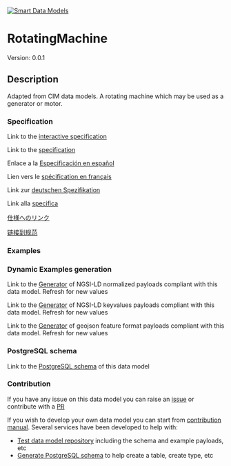 [![Smart Data Models](https://smartdatamodels.org/wp-content/uploads/2022/01/SmartDataModels_logo.png "Logo")](https://smartdatamodels.org)
# RotatingMachine
Version: 0.0.1

## Description 

Adapted from CIM data models. A rotating machine which may be used as a generator or motor.
### Specification

Link to the [interactive specification](https://swagger.lab.fiware.org/?url=https://smart-data-models.github.io/dataModel.EnergyCIM/RotatingMachine/swagger.yaml)

Link to the [specification](https://github.com/smart-data-models/dataModel.EnergyCIM/blob/master/RotatingMachine/doc/spec.md)

Enlace a la [Especificación en español](https://github.com/smart-data-models/dataModel.EnergyCIM/blob/master/RotatingMachine/doc/spec_ES.md)

Lien vers le [spécification en français](https://github.com/smart-data-models/dataModel.EnergyCIM/blob/master/RotatingMachine/doc/spec_FR.md)

Link zur [deutschen Spezifikation](https://github.com/smart-data-models/dataModel.EnergyCIM/blob/master/RotatingMachine/doc/spec_DE.md)

Link alla [specifica](https://github.com/smart-data-models/dataModel.EnergyCIM/blob/master/RotatingMachine/doc/spec_IT.md)

[仕様へのリンク](https://github.com/smart-data-models/dataModel.EnergyCIM/blob/master/RotatingMachine/doc/spec_JA.md)

[链接到规范](https://github.com/smart-data-models/dataModel.EnergyCIM/blob/master/RotatingMachine/doc/spec_ZH.md)
### Examples
### Dynamic Examples generation

Link to the [Generator](https://smartdatamodels.org/extra/ngsi-ld_generator.php?schemaUrl=https://raw.githubusercontent.com/smart-data-models/dataModel.EnergyCIM/master/RotatingMachine/schema.json&email=info@smartdatamodels.org) of NGSI-LD normalized payloads compliant with this data model. Refresh for new values

Link to the [Generator](https://smartdatamodels.org/extra/ngsi-ld_generator_keyvalues.php?schemaUrl=https://raw.githubusercontent.com/smart-data-models/dataModel.EnergyCIM/master/RotatingMachine/schema.json&email=info@smartdatamodels.org) of NGSI-LD keyvalues payloads compliant with this data model. Refresh for new values

Link to the [Generator](https://smartdatamodels.org/extra/geojson_features_generator.php?schemaUrl=https://raw.githubusercontent.com/smart-data-models/dataModel.EnergyCIM/master/RotatingMachine/schema.json&email=info@smartdatamodels.org) of geojson feature format payloads compliant with this data model. Refresh for new values
### PostgreSQL schema

Link to the [PostgreSQL schema](https://github.com/smart-data-models/dataModel.EnergyCIM/blob/master/RotatingMachine/schema.sql) of this data model
### Contribution

 If you have any issue on this data model you can raise an [issue](https://github.com/smart-data-models/dataModel.EnergyCIM/issues)  or contribute with a [PR](https://github.com/smart-data-models/dataModel.EnergyCIM/pulls)

 If you wish to develop your own data model you can start from [contribution manual](https://bit.ly/contribution_manual). Several services have been developed to help with: 
 - [Test data model repository](https://smartdatamodels.org/index.php/data-models-contribution-api/) including the schema and example payloads, etc
 - [Generate PostgreSQL schema](https://smartdatamodels.org/index.php/sql-service/) to help create a table, create type, etc